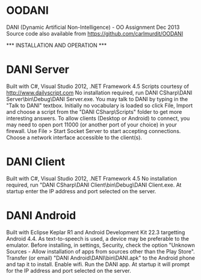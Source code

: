 OODANI
======
DANI (Dynamic Artificial Non-Intelligence) - OO Assignment Dec 2013
Source code also available from https://github.com/carlmurdit/OODANI

*** INSTALLATION AND OPERATION ***

DANI Server
===========

Built with C#, Visual Studio 2012, .NET Framework 4.5
Scripts courtesy of http://www.dailyscript.com
No installation required, run DANI CSharp\DANI Server\bin\Debug\DANI Server.exe. 
You may talk to DANI by typing in the "Talk to DANI" textbox.
Initially no vocabulary is loaded so click File, Import and choose a script from the "DANI CSharp\Scripts" folder to get more interesting answers.
To allow clients (Desktop or Android) to connect, you may need to open port 11000 (or another port of your choice) in your firewall.
Use File > Start Socket Server to start accepting connections. Choose a network interface accessible to the client(s).

DANI Client
===========
Built with C#, Visual Studio 2012, .NET Framework 4.5
No installation required, run "DANI CSharp\DANI Client\bin\Debug\DANI Client.exe.
At startup enter the IP address and port selected on the server.

DANI Android
============
Built with Eclipse Keplar R1 and Android Development Kit 22.3 targetting Android 4.4.
As text-to-speech is used, a device may be preferable to the emulator.
Before installing, in settings, Security, check the option "Unknown Sources - Allow installation of apps from sources other than the Play Store". Transfer (or email) "DANI Android\DANI\bin\DANI.apk" to the Android phone and tap it to install.
Enable wifi. 
Run the DANI app. At startup it will prompt for the IP address and port selected on the server.

